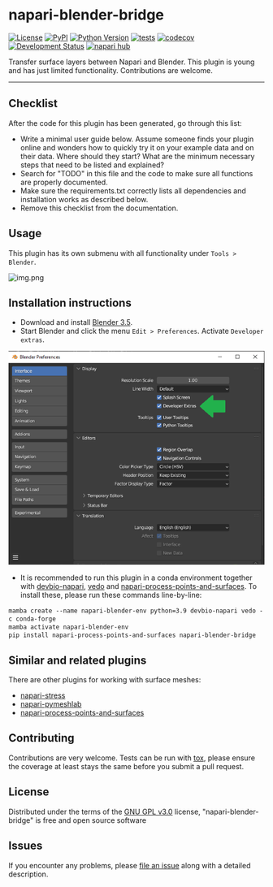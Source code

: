 # napari-blender-bridge

[![License](https://img.shields.io/pypi/l/napari-blender-bridge.svg?color=green)](https://github.com/haesleinhuepf/napari-blender-bridge/raw/master/LICENSE)
[![PyPI](https://img.shields.io/pypi/v/napari-blender-bridge.svg?color=green)](https://pypi.org/project/napari-blender-bridge)
[![Python Version](https://img.shields.io/pypi/pyversions/napari-blender-bridge.svg?color=green)](https://python.org)
[![tests](https://github.com/haesleinhuepf/napari-blender-bridge/workflows/tests/badge.svg)](https://github.com/haesleinhuepf/napari-blender-bridge/actions)
[![codecov](https://codecov.io/gh/haesleinhuepf/napari-blender-bridge/branch/master/graph/badge.svg)](https://codecov.io/gh/haesleinhuepf/napari-blender-bridge)
[![Development Status](https://img.shields.io/pypi/status/napari-blender-bridge.svg)](https://en.wikipedia.org/wiki/Software_release_life_cycle#Alpha)
[![napari hub](https://img.shields.io/endpoint?url=https://api.napari-hub.org/shields/napari-blender-bridge)](https://napari-hub.org/plugins/napari-blender-bridge)

Transfer surface layers between Napari and Blender. This plugin is young and has just limited functionality. Contributions are welcome.

----------------------------------

## Checklist
After the code for this plugin has been generated, go through this list:
* Write a minimal user guide below. Assume someone finds your plugin online and wonders how to quickly try it on your example data and on their data. Where should they start? What are the minimum necessary steps that need to be listed and explained? 
* Search for "TODO" in this file and the code to make sure all functions are properly documented.
* Make sure the requirements.txt correctly lists all dependencies and installation works as described below.
* Remove this checklist from the documentation.

## Usage

This plugin has its own submenu with all functionality under `Tools > Blender`.

![img.png](https://github.com/haesleinhuepf/napari-blender-bridge/raw/main/docs/easter.gif)


## Installation instructions

* Download and install [Blender 3.5](https://www.blender.org/download/). 
* Start Blender and click the menu `Edit > Preferences`. Activate `Developer extras`.

![img.png](https://github.com/haesleinhuepf/napari-blender-bridge/raw/main/docs/blender_preferences.png)

* It is recommended to run this plugin in a conda environment together with [devbio-napari](https://github.com/haesleinhuepf/devbio-napari), 
[vedo](https://vedo.embl.es/) and [napari-process-points-and-surfaces](https://github.com/haesleinhuepf/napari-process-points-and-surfaces).
To install these, please run these commands line-by-line:
```
mamba create --name napari-blender-env python=3.9 devbio-napari vedo -c conda-forge
mamba activate napari-blender-env
pip install napari-process-points-and-surfaces napari-blender-bridge
```

## Similar and related plugins

There are other plugins for working with surface meshes:
* [napari-stress](https://github.com/campaslab/napari-stress)
* [napari-pymeshlab](https://github.com/zacsimile/napari-pymeshlab)
* [napari-process-points-and-surfaces](https://github.com/haesleinhuepf/napari-process-points-and-surfaces)

## Contributing

Contributions are very welcome. Tests can be run with [tox], please ensure
the coverage at least stays the same before you submit a pull request.

## License

Distributed under the terms of the [GNU GPL v3.0] license,
"napari-blender-bridge" is free and open source software

## Issues

If you encounter any problems, please [file an issue] along with a detailed description.

[napari]: https://github.com/napari/napari
[Cookiecutter]: https://github.com/audreyr/cookiecutter
[@napari]: https://github.com/napari
[MIT]: http://opensource.org/licenses/MIT
[BSD-3]: http://opensource.org/licenses/BSD-3-Clause
[GNU GPL v3.0]: http://www.gnu.org/licenses/gpl-3.0.txt
[GNU LGPL v3.0]: http://www.gnu.org/licenses/lgpl-3.0.txt
[Apache Software License 2.0]: http://www.apache.org/licenses/LICENSE-2.0
[Mozilla Public License 2.0]: https://www.mozilla.org/media/MPL/2.0/index.txt
[cookiecutter-napari-plugin]: https://github.com/haesleinhuepf/cookiecutter-napari-assistant-plugin
[file an issue]: https://github.com/haesleinhuepf/napari-blender-bridge/issues
[napari]: https://github.com/napari/napari
[tox]: https://tox.readthedocs.io/en/latest/
[pip]: https://pypi.org/project/pip/
[PyPI]: https://pypi.org/
